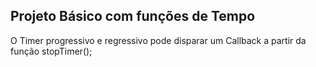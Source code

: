 ## Projeto Básico com funções de Tempo ##

O Timer progressivo e regressivo pode disparar um Callback a partir da função stopTimer();